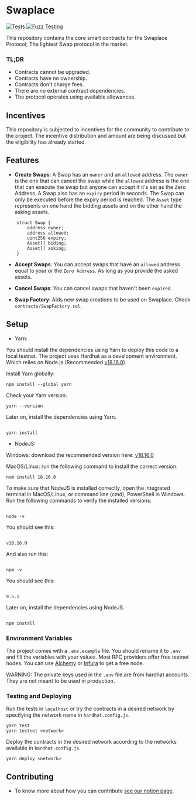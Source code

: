 # Swaplace

[![Tests](https://github.com/blockful-io/swaplace-contracts/actions/workflows/tests.yml/badge.svg)](https://github.com/blockful-io/swaplace-contracts/actions/workflows/tests.yml)
[![Fuzz Testing](https://github.com/blockful-io/swaplace-contracts/actions/workflows/fuzz-testing.yml/badge.svg)](https://github.com/blockful-io/swaplace-contracts/actions/workflows/fuzz-testing.yml)

This repository contains the core smart contracts for the Swaplace Protocol; The lightest Swap protocol in the market.

### TL;DR

-   Contracts cannot be upgraded.
-   Contracts have no ownership.
-   Contracts don't charge fees.
-   There are no external contract dependencies.
-   The protocol operates using available allowances.

## Incentives

This repository is subjected to incentives for the community to contribute to the project. The incentive distribution and amount are being discussed but the eligibility has already started.

## Features

- **Create Swaps**: A Swap has an `owner` and an `allowed` address. The `owner` is the one that can cancel the swap while the `allowed` address is the one that can execute the swap but anyone can accept if it's set as the Zero Address. A Swap also has an `expiry` period in seconds. The Swap can only be executed before the expiry period is reached. The `Asset` type represents on one hand the bidding assets and on the other hand the asking assets.

```
    struct Swap {
        address owner;
        address allowed;
        uint256 expiry;
        Asset[] biding;
        Asset[] asking;
    }
```

- **Accept Swaps**: You can accept swaps that have an `allowed` address equal to your or the `Zero Address`. As long as you provide the asked assets.

- **Cancel Swaps**: You can cancel swaps that haven't been `expired`.

- **Swap Factory**: Aids new swap creations to be used on Swaplace. Check `contracts/SwapFactory.sol`.

## Setup

-   Yarn:

You should install the dependencies using Yarn to deploy this code to a local testnet. The project uses Hardhat as a development environment. Which relies on Node.js (Recommended [v18.16.0](https://nodejs.org/download/release/v18.16.0/)).

Install Yarn globally:

```
npm install --global yarn
```

Check your Yarn version:

```
yarn --version

```

Later on, install the dependencies using Yarn.

```

yarn install

```

-   NodeJS:

Windows: download the recommended version here: [v18.16.0](https://nodejs.org/download/release/v18.16.0/)

MacOS/Linux: run the following command to install the correct version:

```
nvm install 18.16.0
```

To make sure that NodeJS is installed correctly, open the integrated terminal in MacOS/Linux, or command line (cmd), PowerShell in Windows.
Run the following commands to verify the installed versions:

```

node -v

```

You should see this:

```

v18.16.0

```

And also run this:

```

npm -v

```

You should see this:

```

9.5.1

```

Later on, install the dependencies using NodeJS.

```

npm install

```

### Environment Variables

The project comes with a `.env.example` file. You should rename it to `.env` and fill the variables with your values. Most RPC providers offer free testnet nodes. You can use [Alchemy](https://www.alchemy.com/) or [Infura](https://infura.io/) to get a free node.

WARNING: The private keys used in the `.env` file are from hardhat accounts. They are not meant to be used in production.

### Testing and Deploying

Run the tests in `localhost` or try the contracts in a desired network by specifying the network name in `hardhat.config.js`.

```
yarn test
yarn testnet <network>
```

Deploy the contracts in the desired network according to the networks available in `hardhat.config.js`.

```
yarn deploy <network>
```

## Contributing

- To know more about how you can contribute [see our notion page](https://blockful.notion.site/Swaplace-Call-for-Contributors-6e4895d2a7264f679439ab2c124603fe).